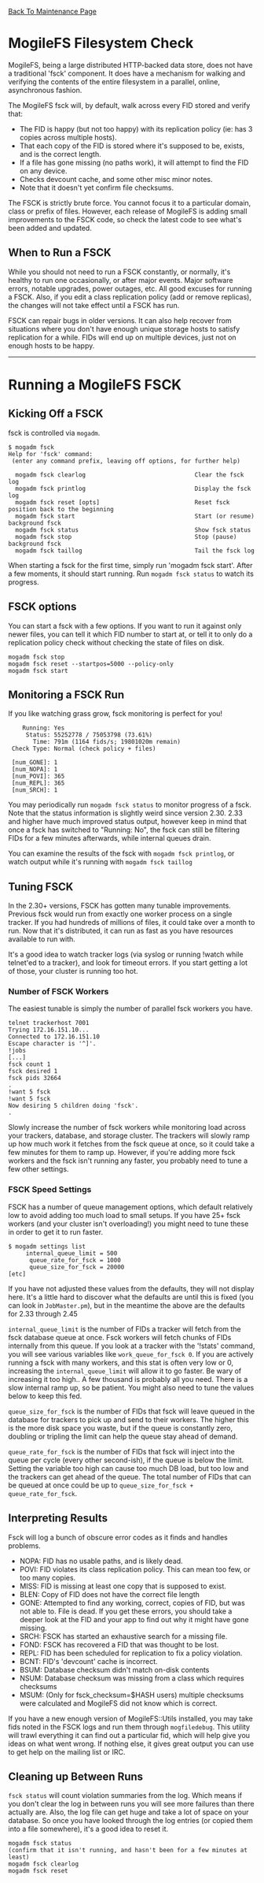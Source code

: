 ﻿[Back To Maintenance Page](Maintenance.md)

# MogileFS Filesystem Check #

MogileFS, being a large distributed HTTP-backed data store, does not have a traditional 'fsck' component. It does have a mechanism for walking and verifying the contents of the entire filesystem in a parallel, online, asynchronous fashion.

The MogileFS fsck will, by default, walk across every FID stored and verify that:

  * The FID is happy (but not too happy) with its replication policy (ie: has 3 copies across multiple hosts).
  * That each copy of the FID is stored where it's supposed to be, exists, and is the correct length.
  * If a file has gone missing (no paths work), it will attempt to find the FID on any device.
  * Checks devcount cache, and some other misc minor notes.
  * Note that it doesn't yet confirm file checksums.

The FSCK is strictly brute force. You cannot focus it to a particular domain, class or prefix of files. However, each release of MogileFS is adding small improvements to the FSCK code, so check the latest code to see what's been added and updated.

## When to Run a FSCK ##

While you should not need to run a FSCK constantly, or normally, it's healthy to run one occasionally, or after major events. Major software errors, notable upgrades, power outages, etc. All good excuses for running a FSCK. Also, if you edit a class replication policy (add or remove replicas), the changes will not take effect until a FSCK has run.

FSCK can repair bugs in older versions. It can also help recover from situations where you don't have enough unique storage hosts to satisfy replication for a while. FIDs will end up on multiple devices, just not on enough hosts to be happy.

------

# Running a MogileFS FSCK #

## Kicking Off a FSCK ##

fsck is controlled via `mogadm`.

```
$ mogadm fsck 
Help for 'fsck' command:
 (enter any command prefix, leaving off options, for further help)

  mogadm fsck clearlog                               Clear the fsck log
  mogadm fsck printlog                               Display the fsck log
  mogadm fsck reset [opts]                           Reset fsck position back to the beginning
  mogadm fsck start                                  Start (or resume) background fsck
  mogadm fsck status                                 Show fsck status
  mogadm fsck stop                                   Stop (pause) background fsck
  mogadm fsck taillog                                Tail the fsck log
```

When starting a fsck for the first time, simply run 'mogadm fsck start'. After a few moments, it should start running. Run `mogadm fsck status` to watch its progress.

## FSCK options ##

You can start a fsck with a few options. If you want to run it against only newer files, you can tell it which FID number to start at, or tell it to only do a replication policy check without checking the state of files on disk.

```
mogadm fsck stop
mogadm fsck reset --startpos=5000 --policy-only
mogadm fsck start
```

## Monitoring a FSCK Run ##

If you like watching grass grow, fsck monitoring is perfect for you!
```
    Running: Yes
     Status: 55252778 / 75053798 (73.61%)
       Time: 791m (1164 fids/s; 19801020m remain)
 Check Type: Normal (check policy + files)

 [num_GONE]: 1
 [num_NOPA]: 1
 [num_POVI]: 365
 [num_REPL]: 365
 [num_SRCH]: 1
```
You may periodically run `mogadm fsck status` to monitor progress of a fsck. Note that the status information is slightly weird since version 2.30. 2.33 and higher have much improved status output, however keep in mind that once a fsck has switched to "Running: No", the fsck can still be filtering FIDs for a few minutes afterwards, while internal queues drain.

You can examine the results of the fsck with `mogadm fsck printlog`, or watch output while it's running with `mogadm fsck taillog`

## Tuning FSCK ##

In the 2.30+ versions, FSCK has gotten many tunable improvements. Previous fsck would run from exactly one worker process on a single tracker. If you had hundreds of millions of files, it could take over a month to run. Now that it's distributed, it can run as fast as you have resources available to run with.

It's a good idea to watch tracker logs (via syslog or running !watch while telnet'ed to a tracker), and look for timeout errors. If you start getting a lot of those, your cluster is running too hot.

### Number of FSCK Workers ###

The easiest tunable is simply the number of parallel fsck workers you have.
```
telnet trackerhost 7001
Trying 172.16.151.10...
Connected to 172.16.151.10
Escape character is '^]'.
!jobs
[...]
fsck count 1
fsck desired 1
fsck pids 32664
.
!want 5 fsck
!want 5 fsck
Now desiring 5 children doing 'fsck'.
.
```
Slowly increase the number of fsck workers while monitoring load across your trackers, database, and storage cluster. The trackers will slowly ramp up how much work it fetches from the fsck queue at once, so it could take a few minutes for them to ramp up. However, if you're adding more fsck workers and the fsck isn't running any faster, you probably need to tune a few other settings.

### FSCK Speed Settings ###

FSCK has a number of queue management options, which default relatively low to avoid adding too much load to small setups. If you have 25+ fsck workers (and your cluster isn't overloading!) you might need to tune these in order to get it to run faster.

```
$ mogadm settings list
     internal_queue_limit = 500
      queue_rate_for_fsck = 1000
      queue_size_for_fsck = 20000
[etc]
```
If you have not adjusted these values from the defaults, they will not display here. It's a little hard to discover what the defaults are until this is fixed (you can look in `JobMaster.pm`), but in the meantime the above are the defaults for 2.33 through 2.45

`internal_queue_limit` is the number of FIDs a tracker will fetch from the fsck database queue at once. Fsck workers will fetch chunks of FIDs internally from this queue. If you look at a tracker with the '!stats' command, you will see various variables like `work_queue_for_fsck 0`. If you are actively running a fsck with many workers, and this stat is often very low or 0, increasing the `internal_queue_limit` will allow it to go faster. Be wary of increasing it too high.. A few thousand is probably all you need. There is a slow internal ramp up, so be patient. You might also need to tune the values below to keep this fed.

`queue_size_for_fsck` is the number of FIDs that fsck will leave queued in the database for trackers to pick up and send to their workers. The higher this is the more disk space you waste, but if the queue is constantly zero, doubling or tripling the limit can help the queue stay ahead of demand.

`queue_rate_for_fsck` is the number of FIDs that fsck will inject into the queue per cycle (every other second-ish), if the queue is below the limit. Setting the variable too high can cause too much DB load, but too low and the trackers can get ahead of the queue. The total number of FIDs that can be queued at once could be up to `queue_size_for_fsck + queue_rate_for_fsck`.

## Interpreting Results ##

Fsck will log a bunch of obscure error codes as it finds and handles problems.

  * NOPA: FID has no usable paths, and is likely dead.
  * POVI: FID violates its class replication policy. This can mean too few, or too many copies.
  * MISS: FID is missing at least one copy that is supposed to exist.
  * BLEN: Copy of FID does not have the correct file length
  * GONE: Attempted to find any working, correct, copies of FID, but was not able to. File is dead. If you get these errors, you should take a deeper look at the FID and your app to find out why it might have gone missing.
  * SRCH: FSCK has started an exhaustive search for a missing file.
  * FOND: FSCK has recovered a FID that was thought to be lost.
  * REPL: FID has been scheduled for replication to fix a policy violation.
  * BCNT: FID's 'devcount' cache is incorrect.
  * BSUM: Database checksum didn't match on-disk contents
  * NSUM: Database checksum was missing from a class which requires checksums
  * MSUM: (Only for fsck\_checksum=$HASH users) multiple checksums were calculated and MogileFS did not know which is correct.

If you have a new enough version of MogileFS::Utils installed, you may take
fids noted in the FSCK logs and run them through `mogfiledebug`. This utility
will trawl everything it can find out a particular fid, which will help give
you ideas on what went wrong. If nothing else, it gives great output you can
use to get help on the mailing list or IRC.

## Cleaning up Between Runs ##

`fsck status` will count violation summaries from the log. Which means if you don't clear the log in between runs you will see more failures than there actually are. Also, the log file can get huge and take a lot of space on your database. So once you have looked through the log entries (or copied them into a file somewhere), it's a good idea to reset it.

```
mogadm fsck status
(confirm that it isn't running, and hasn't been for a few minutes at least)
mogadm fsck clearlog
mogadm fsck reset
```